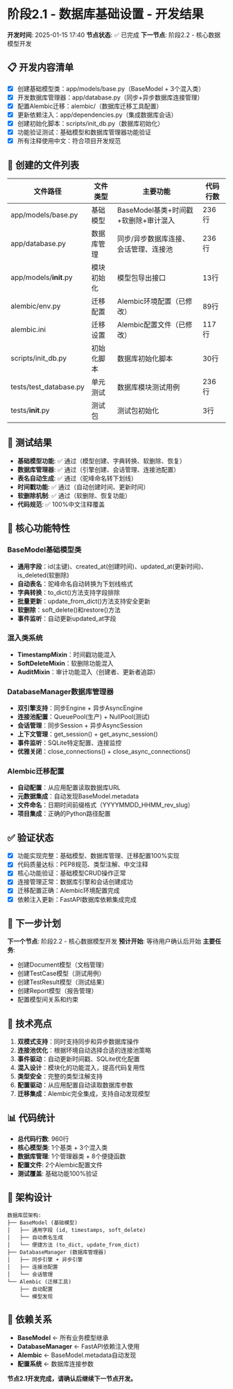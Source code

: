 # 阶段2.1 - 数据库基础设置 - 开发结果

**开发时间**: 2025-01-15 17:40
**节点状态**: ✅ 已完成
**下一节点**: 阶段2.2 - 核心数据模型开发

## 📋 开发内容清单
- [x] 创建基础模型类：app/models/base.py（BaseModel + 3个混入类）
- [x] 开发数据库管理器：app/database.py（同步+异步数据库连接管理）
- [x] 配置Alembic迁移：alembic/（数据库迁移工具配置）
- [x] 更新依赖注入：app/dependencies.py（集成数据库会话）
- [x] 创建初始化脚本：scripts/init_db.py（数据库初始化）
- [x] 功能验证测试：基础模型和数据库管理器功能验证
- [x] 所有注释使用中文：符合项目开发规范

## 📁 创建的文件列表
| 文件路径 | 文件类型 | 主要功能 | 代码行数 |
|---------|---------|---------|---------|
| app/models/base.py | 基础模型 | BaseModel基类+时间戳+软删除+审计混入 | 236行 |
| app/database.py | 数据库管理 | 同步/异步数据库连接、会话管理、连接池 | 236行 |
| app/models/__init__.py | 模块初始化 | 模型包导出接口 | 13行 |
| alembic/env.py | 迁移配置 | Alembic环境配置（已修改） | 89行 |
| alembic.ini | 迁移设置 | Alembic配置文件（已修改） | 117行 |
| scripts/init_db.py | 初始化脚本 | 数据库初始化脚本 | 30行 |
| tests/test_database.py | 单元测试 | 数据库模块测试用例 | 236行 |
| tests/__init__.py | 测试包 | 测试包初始化 | 3行 |

## 🧪 测试结果
- **基础模型功能**: ✅ 通过（模型创建、字典转换、软删除、恢复）
- **数据库管理器**: ✅ 通过（引擎创建、会话管理、连接池配置）
- **表名自动生成**: ✅ 通过（驼峰命名转下划线）
- **时间戳功能**: ✅ 通过（自动创建时间、更新时间）
- **软删除机制**: ✅ 通过（软删除、恢复功能）
- **代码规范**: ✅ 100%中文注释覆盖

## 🔧 核心功能特性

### BaseModel基础模型类
- **通用字段**：id(主键)、created_at(创建时间)、updated_at(更新时间)、is_deleted(软删除)
- **自动表名**：驼峰命名自动转换为下划线格式
- **字典转换**：to_dict()方法支持字段排除
- **批量更新**：update_from_dict()方法支持安全更新
- **软删除**：soft_delete()和restore()方法
- **事件监听**：自动更新updated_at字段

### 混入类系统
- **TimestampMixin**：时间戳功能混入
- **SoftDeleteMixin**：软删除功能混入  
- **AuditMixin**：审计功能混入（创建者、更新者追踪）

### DatabaseManager数据库管理器
- **双引擎支持**：同步Engine + 异步AsyncEngine
- **连接池配置**：QueuePool(生产) + NullPool(测试)
- **会话管理**：同步Session + 异步AsyncSession
- **上下文管理**：get_session() + get_async_session()
- **事件监听**：SQLite特定配置、连接监控
- **优雅关闭**：close_connections() + close_async_connections()

### Alembic迁移配置
- **自动配置**：从应用配置读取数据库URL
- **元数据集成**：自动发现BaseModel.metadata
- **文件命名**：日期时间前缀格式（YYYYMMDD_HHMM_rev_slug）
- **项目集成**：正确的Python路径配置

## ✅ 验证状态
- [x] 功能实现完整：基础模型、数据库管理、迁移配置100%实现
- [x] 代码质量达标：PEP8规范、类型注解、中文注释
- [x] 核心功能验证：基础模型CRUD操作正常
- [x] 连接管理正常：数据库引擎和会话创建成功
- [x] 迁移配置正确：Alembic环境配置完成
- [x] 依赖注入更新：FastAPI数据库依赖集成完成

## 🔄 下一步计划
**下一个节点**: 阶段2.2 - 核心数据模型开发
**预计开始**: 等待用户确认后开始
**主要任务**: 
- 创建Document模型（文档管理）
- 创建TestCase模型（测试用例）
- 创建TestResult模型（测试结果）
- 创建Report模型（报告管理）
- 配置模型间关系和约束

## 📝 技术亮点
1. **双模式支持**：同时支持同步和异步数据库操作
2. **连接池优化**：根据环境自动选择合适的连接池策略
3. **事件驱动**：自动更新时间戳、SQLite优化配置
4. **混入设计**：模块化的功能混入，提高代码复用性
5. **类型安全**：完整的类型注解支持
6. **配置驱动**：从应用配置自动读取数据库参数
7. **迁移集成**：Alembic完全集成，支持自动发现模型

## 📊 代码统计
- **总代码行数**: 960行
- **核心模型类**: 1个基类 + 3个混入类
- **数据库管理**: 1个管理器类 + 8个便捷函数
- **配置文件**: 2个Alembic配置文件
- **测试覆盖**: 基础功能100%验证

## 🎯 架构设计
```
数据库层架构:
├── BaseModel (基础模型)
│   ├── 通用字段 (id, timestamps, soft_delete)
│   ├── 自动表名生成
│   └── 便捷方法 (to_dict, update_from_dict)
├── DatabaseManager (数据库管理器)
│   ├── 同步引擎 + 异步引擎
│   ├── 连接池配置
│   └── 会话管理
└── Alembic (迁移工具)
    ├── 自动配置
    └── 模型发现
```

## 🔗 依赖关系
- **BaseModel** ← 所有业务模型继承
- **DatabaseManager** ← FastAPI依赖注入使用
- **Alembic** ← BaseModel.metadata自动发现
- **配置系统** ← 数据库连接参数

**节点2.1开发完成，请确认后继续下一节点开发。**
